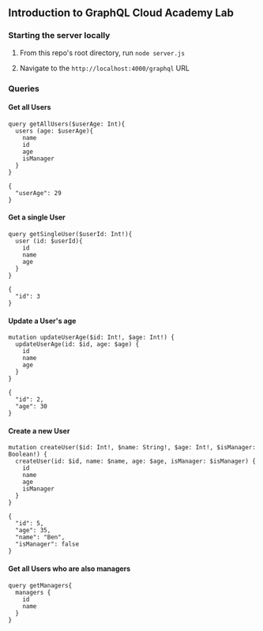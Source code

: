 ## Introduction to GraphQL Cloud Academy Lab

### Starting the server locally

1. From this repo's root directory, run `node server.js`

1. Navigate to the `http://localhost:4000/graphql` URL

### Queries

#### Get all Users

```
query getAllUsers($userAge: Int){
  users (age: $userAge){
    name
    id
    age
    isManager
  }
}
```

```
{
  "userAge": 29
}
```

#### Get a single User

```
query getSingleUser($userId: Int!){
  user (id: $userId){
    id
    name
    age
  }
}
```

```
{
  "id": 3
}
```

#### Update a User's age

```
mutation updateUserAge($id: Int!, $age: Int!) {
  updateUserAge(id: $id, age: $age) {
    id
    name
    age
  }
}
```

```
{
  "id": 2,
  "age": 30
}
```

#### Create a new User

```
mutation createUser($id: Int!, $name: String!, $age: Int!, $isManager: Boolean!) {
  createUser(id: $id, name: $name, age: $age, isManager: $isManager) {
    id
    name
    age
    isManager
  }
} 
```

```
{
  "id": 5,
  "age": 35,
  "name": "Ben",
  "isManager": false
}
```

#### Get all Users who are also managers

```
query getManagers{
  managers {
    id
    name
  }
}
```